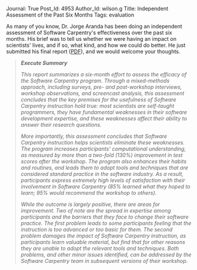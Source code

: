 Journal: True
Post_Id: 4953
Author_Id: wilson.g
Title: Independent Assessment of the Past Six Months
Tags: evaluation

<p>As many of you know, Dr. Jorge Aranda has been doing an independent assessment of Software Carpentry's effectiveness over the past six months. His brief was to tell us whether we were having an impact on scientists' lives, and if so, what kind, and how we could do better. He just submitted his final report (<a href="{{root_path}}/files/papers/aranda-assessment-2012-07.pdf">PDF</a>), and we would welcome your thoughts.</p>
<blockquote><p><em><strong>Execute Summary</strong></em></p>
<p><em>This report summarizes a six-month effort to assess the efficacy of the Software Carpentry program. Through a mixed-methods approach, including surveys, pre- and post-workshop interviews, workshop observations, and screencast analysis, this assessment concludes that the key premises for the usefulness of Software Carpentry instruction hold true: most scientists are self-taught programmers, they have fundamental weaknesses in their software development expertise, and these weaknesses affect their ability to answer their research questions.</em></p>
<p><em>More importantly, this assessment concludes that Software Carpentry instruction helps scientists eliminate these weaknesses. The program increases participants' computational understanding, as measured by more than a two-fold (130%) improvement in test scores after the workshop. The program also enhances their habits and routines, and leads them to adopt tools and techniques that are considered standard practice in the software industry. As a result, participants express extremely high levels of satisfaction with their involvement in Software Carpentry (85% learned what they hoped to learn; 95% would recommend the workshop to others).</em></p>
<p><em>While the outcome is largely positive, there are areas for improvement. Two of note are the spread in expertise among participants and the barriers that they face to change their software practice. The first problem leads to some participants feeling that the instruction is too advanced or too basic for them. The second problem damages the impact of Software Carpentry instruction, as participants learn valuable material, but find that for other reasons they are unable to adopt the relevant tools and techniques. Both problems, and other minor issues identified, can be addressed by the Software Carpentry team in subsequent versions of their workshop.</em></p></blockquote>
